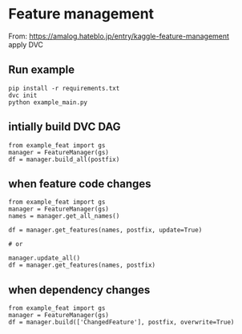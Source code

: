 # Feature management

From: https://amalog.hateblo.jp/entry/kaggle-feature-management <br>
apply DVC

## Run example
```
pip install -r requirements.txt
dvc init
python example_main.py
```

## intially build DVC DAG
```
from example_feat import gs
manager = FeatureManager(gs)
df = manager.build_all(postfix)
```

## when feature code changes
```
from example_feat import gs
manager = FeatureManager(gs)
names = manager.get_all_names()

df = manager.get_features(names, postfix, update=True)

# or

manager.update_all()
df = manager.get_features(names, postfix)
```

## when dependency changes
```
from example_feat import gs
manager = FeatureManager(gs)
df = manager.build(['ChangedFeature'], postfix, overwrite=True)
```
